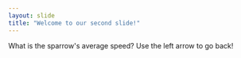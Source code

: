 ```yaml
---
layout: slide
title: "Welcome to our second slide!"
---
```

What is the sparrow's average speed?
Use the left arrow to go back!
